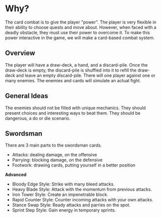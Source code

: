 # Why?
The card combat is to give the player "power".
The player is very flexible in their ability to choose quests and move about.
However, when faced with a deadly obstacle, they must use their power to overcome it.
To make this power interactive in the game, we will make a card-based combat system.
## Overview
The player will have a draw-deck, a hand, and a discard-pile.
Once the draw-deck is empty, the discard-pile is shuffled into it to refill the draw-deck and leave an empty discard-pile.
There will one player against one or many enemies.
The enemies and cards will simulate an actual fight.
## General Ideas
The enemies should not be filled with unique mechanics.
They should present choices and interesting ways to beat them.
They should be dangerous, a do or die scenario.
## Swordsman
There are 3 main parts to the swordsman cards.
- Attacks: dealing damage, on the offensive
- Parrying: blocking damage, on the defensive
- Footwork: drawing cards, putting yourself in a better position 

**Advanced**
- Bloody Edge Style: Strike with many bleed attacks.
- Heavy Blade Style: Attack with the momentum from previous attacks.
- Iron Tower Style: Create an impenetrable block.
- Rapid Counter Style: Counter incoming attacks with your own attacks.
- Stance Swap Style: Ready attacks and parries on the spot.
- Sprint Step Style: Gain energy in temporary sprints.


